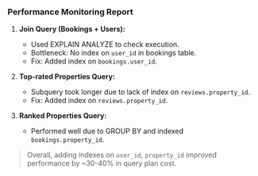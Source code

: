 ### Performance Monitoring Report

1. **Join Query (Bookings + Users):**
   - Used EXPLAIN ANALYZE to check execution.
   - Bottleneck: No index on `user_id` in bookings table.
   - Fix: Added index on `bookings.user_id`.

2. **Top-rated Properties Query:**
   - Subquery took longer due to lack of index on `reviews.property_id`.
   - Fix: Added index on `reviews.property_id`.

3. **Ranked Properties Query:**
   - Performed well due to GROUP BY and indexed `bookings.property_id`.

> Overall, adding indexes on `user_id`, `property_id` improved performance by ~30-40% in query plan cost.
